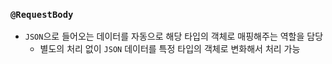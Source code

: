 ### `@RequestBody`

- `JSON`으로 들어오는 데이터를 자동으로 해당 타입의 객체로 매핑해주는 역할을 담당
    + 별도의 처리 없이 `JSON` 데이터를 특정 타입의 객체로 변화해서 처리 가능